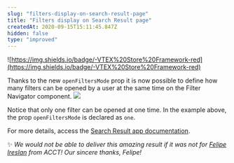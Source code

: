 ```yaml
---
slug: "filters-display-on-search-result-page"
title: "Filters display on Search Result page"
createdAt: 2020-09-15T15:11:45.847Z
hidden: false
type: "improved"
---
```


![https://img.shields.io/badge/-VTEX%20Store%20Framework-red](https://img.shields.io/badge/-VTEX%20Store%20Framework-red)

Thanks to the new `openFiltersMode` prop it is now possible to define how many filters can be opened by a user at the same time on the Filter Navigator component.
![](https://cdn.jsdelivr.net/gh/vtexdocs/dev-portal-content@readme-docs/docs/release-notes/37c6bf9-filter-selection_12.gif)

Notice that only one filter can be opened at one time. In the example above, the prop `openFiltersMode` is declared as `one`.

For more details, access the [Search Result app documentation](https://vtex.io/docs/components/all/vtex.search-result/).

:sparkles: *We would not be able to deliver this amazing result if it was not for [Felipe Ireslan](https://github.com/felipeireslan) from ACCT! Our sincere thanks, Felipe!*
